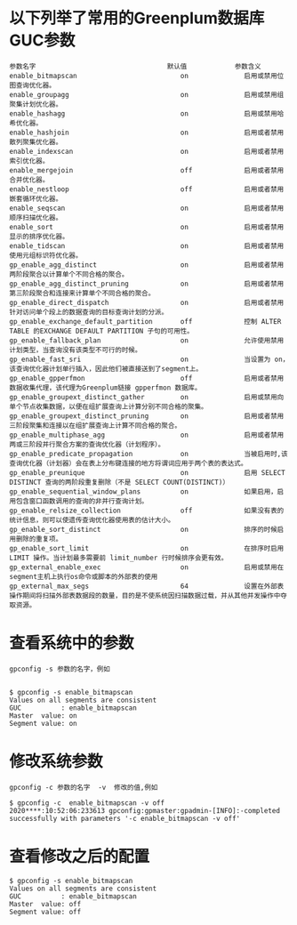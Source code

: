 # 以下列举了常用的Greenplum数据库GUC参数

	参数名字                                 默认值            参数含义
	enable_bitmapscan                          on              启用或禁用位图查询优化器。
	enable_groupagg	                           on	           启用或禁用组聚集计划优化器。
	enable_hashagg	                           on              启用或禁用哈希优化器。
	enable_hashjoin                            on              启用或者禁用散列聚集优化器。
	enable_indexscan                           on              启用或者禁用索引优化器。
	enable_mergejoin                           off             启用或者禁用合并优化器。
	enable_nestloop                            off             启用或者禁用嵌套循环优化器。
	enable_seqscan                             on              启用或者禁用顺序扫描优化器。
	enable_sort                                on              启用或者禁用显示的排序优化器。
	enable_tidscan                             on              启用或者禁用使用元组标识符优化器。
	gp_enable_agg_distinct                     on              启用或者禁用两阶段聚合以计算单个不同合格的聚合。
	gp_enable_agg_distinct_pruning             on              启用或者禁用第三阶段聚合和连接来计算单个不同合格的聚合。
	gp_enable_direct_dispatch                  on              启用或者禁用针对访问单个段上的数据查询的目标查询计划的分派。
	gp_enable_exchange_default_partition       off             控制 ALTER TABLE 的EXCHANGE DEFAULT PARTITION 子句的可用性。
	gp_enable_fallback_plan                    on              允许使用禁用计划类型，当查询没有该类型不可行的时候。
	gp_enable_fast_sri                         on              当设置为 on，该查询优化器计划单行插入，因此他们被直接送到了segment上。
	gp_enable_gpperfmon                        off             启用或者禁用数据收集代理，该代理为Greenplum链接 gpperfmon 数据库。
	gp_enable_groupext_distinct_gather         on              启用或禁用向单个节点收集数据，以便在组扩展查询上计算分别不同合格的聚集。
	gp_enable_groupext_distinct_pruning        on              启用或者禁用三阶段聚集和连接以在组扩展查询上计算不同合格的聚合。
	gp_enable_multiphase_agg                   on              启用或者禁用两或三阶段并行聚合方案的查询优化器（计划程序）。
	gp_enable_predicate_propagation            on              当被启用时,该查询优化器（计划器）会在表上分布键连接的地方将谓词应用于两个表的表达式。
	gp_enable_preunique                        on              启用 SELECT DISTINCT 查询的两阶段重复删除（不是 SELECT COUNT(DISTINCT)）
	gp_enable_sequential_window_plans          on              如果启用，启用包含窗口函数调用的查询的非并行查询计划。
	gp_enable_relsize_collection               off             如果没有表的统计信息，则可以使遗传查询优化器使用表的估计大小。
	gp_enable_sort_distinct                    on              排序的时候启用删除的重复项。
	gp_enable_sort_limit                       on              在排序时启用 LIMIT 操作。当计划最多需要前 limit_number 行时候排序会更有效。
	gp_external_enable_exec                    on              启用或禁用在segment主机上执行os命令或脚本的外部表的使用
	gp_external_max_segs                       64              设置在外部表操作期间将扫描外部表数据段的数量，目的是不使系统因扫描数据过载，并从其他并发操作中夺取资源。
	
	
# 查看系统中的参数
	gpconfig -s 参数的名字，例如
	

	$ gpconfig -s enable_bitmapscan
	Values on all segments are consistent
	GUC          : enable_bitmapscan
	Master  value: on
	Segment value: on
	

# 修改系统参数
	gpconfig -c 参数的名字  -v  修改的值,例如
	
	$ gpconfig -c  enable_bitmapscan -v off
	2020****:10:52:06:233613 gpconfig:gpmaster:gpadmin-[INFO]:-completed successfully with parameters '-c enable_bitmapscan -v off'

# 查看修改之后的配置
	$ gpconfig -s enable_bitmapscan
	Values on all segments are consistent
	GUC          : enable_bitmapscan
	Master  value: off
	Segment value: off


